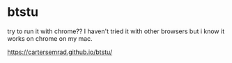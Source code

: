 # btstu

try to run it with chrome?? I haven't tried it with other browsers but i know it works on chrome on my mac.

https://cartersemrad.github.io/btstu/
